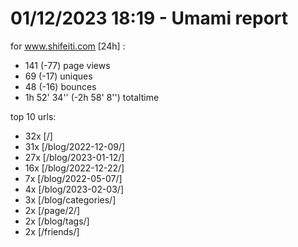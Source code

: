 # 01/12/2023 18:19 - Umami report
for www.shifeiti.com [24h] :

 - 141 (-77) page views
 - 69 (-17) uniques
 - 48 (-16) bounces
 - 1h 52' 34'' (-2h 58' 8'') totaltime


top 10 urls:
 - 32x [/]
 - 31x [/blog/2022-12-09/]
 - 27x [/blog/2023-01-12/]
 - 16x [/blog/2022-12-22/]
 - 7x [/blog/2022-05-07/]
 - 4x [/blog/2023-02-03/]
 - 3x [/blog/categories/]
 - 2x [/page/2/]
 - 2x [/blog/tags/]
 - 2x [/friends/]


